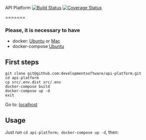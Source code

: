 API Platform  [![Build Status](https://travis-ci.org/developmentsoftware/api-platform.svg?branch=master)](https://travis-ci.org/developmentsoftware/api-platform) [![Coverage Status](https://coveralls.io/repos/developmentsoftware/api-platform/badge.svg?branch=master)](https://coveralls.io/r/developmentsoftware/api-platform?branch=master)

=======

### Please, it is necessary to have
* docker:  [Ubuntu](https://docs.docker.com/engine/installation/linux/ubuntu/) or [Mac](https://docs.docker.com/docker-for-mac/install/)
* docker-compose [Ubuntu](https://docs.docker.com/compose/install/) 

## First steps
```
git clone git@github.com:developmentsoftware/api-platform.git
cd api-platform
cp src/.env.dist src/.env
docker-compose build
docker-compose up -d
exit
```
Go to: [localhost](http://localhost:3000/) 

## Usage

Just run `cd api-platform; docker-compose up -d`, then:

